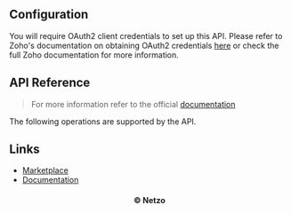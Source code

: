 ## Configuration

You will require OAuth2 client credentials to set up this API. Please refer to
Zoho's documentation on obtaining OAuth2 credentials
[here](https://www.zoho.com/crm/developer/docs/api/v3/oauth-overview.html) or
check the full Zoho documentation for more information.

## API Reference

> For more information refer to the official [documentation](#links)

The following operations are supported by the API.

## Links

- [Marketplace](https://app.netzo.io/resources/resource-http-zoho)
- [Documentation](https://www.zoho.com/crm/developer/docs/api/v3/)

<div align="center">
  <h4>© Netzo</h4>
</div>
